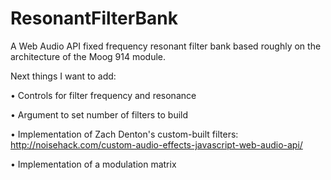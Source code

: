 ResonantFilterBank
==================

A Web Audio API fixed frequency resonant filter bank based roughly on the architecture of the Moog 914 module.

Next things I want to add:

&bull; Controls for filter frequency and resonance

&bull; Argument to set number of filters to build

&bull; Implementation of Zach Denton's custom-built filters: http://noisehack.com/custom-audio-effects-javascript-web-audio-api/

&bull; Implementation of a modulation matrix
